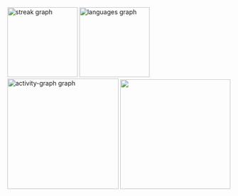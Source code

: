 
<div align="left">
  <img src="https://streak-stats.demolab.com?user=Belchior-Almeida&locale=pt-br&mode=daily&theme=dark&hide_border=true&border_radius=5&order=3" height="158" alt="streak graph"  />
  <img src="https://github-readme-stats.vercel.app/api/top-langs?username=Belchior-Almeida&locale=en&hide_title=false&layout=compact&card_width=320&langs_count=5&theme=dark&hide_border=true&order=2" height="158" alt="languages graph"  />
    <div align="left">
      <img src="https://github-readme-activity-graph.vercel.app/graph?username=Belchior-Almeida&radius=15&theme=redical&area=true&order=5&hide_title=false&hide_border=true&bg_color=151515&color=F8F8F8&title_color=F8F8F8&line=fb8c00&point=fb8c00&area_color=8A510A" height="250" alt="activity-graph graph" /> 
      <img height="248" src="https://media.giphy.com/media/v1.Y2lkPTc5MGI3NjExY3JpMzlzMmwwam1yb2xqaW52bnRuMjA3dXhvb3Bzb29uZGQ3NjlhbiZlcD12MV9pbnRlcm5hbF9naWZfYnlfaWQmY3Q9Zw/2agI3opPEyrBvVEaVq/giphy.gif"/>
    </div>
</div>

###

